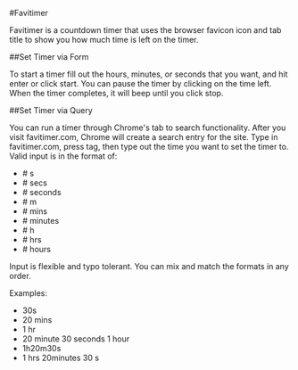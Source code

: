 #Favitimer

Favitimer is a countdown timer that uses the browser favicon icon and tab title to show you how much time is left on the timer.

##Set Timer via Form

To start a timer fill out the hours, minutes, or seconds that you want, and hit enter or click start. You can pause the timer by clicking on the time left. When the timer completes, it will beep until you click stop.

##Set Timer via Query

You can run a timer through Chrome's tab to search functionality. After you visit favitimer.com, Chrome will create a search entry for the site. Type in favitimer.com, press tag, then type out the time you want to set the timer to. Valid input is in the format of:

* \# s
* \# secs
* \# seconds
* \# m
* \# mins
* \# minutes
* \# h
* \# hrs
* \# hours

Input is flexible and typo tolerant. You can mix and match the formats in any order.

Examples:

* 30s
* 20 mins
* 1 hr
* 20 minute 30 seconds 1 hour
* 1h20m30s
* 1 hrs 20minutes 30 s
